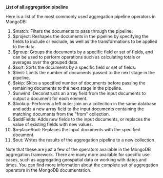 
**List of all aggregation pipeline**

Here is a list of the most commonly used aggregation pipeline operators in MongoDB:

1.  $match: Filters the documents to pass through the pipeline.
2.  $project: Reshapes the documents in the pipeline by specifying the fields to include or exclude, as well as the transformations to be applied to the data.
3.  $group: Groups the documents by a specific field or set of fields, and can be used to perform operations such as calculating totals or averages over the grouped data.
4.  $sort: Sorts the documents by a specific field or set of fields.
5.  $limit: Limits the number of documents passed to the next stage in the pipeline.
6.  $skip: Skips a specified number of documents before passing the remaining documents to the next stage in the pipeline.
7.  $unwind: Deconstructs an array field from the input documents to output a document for each element.
8.  $lookup: Performs a left outer join on a collection in the same database and adds a new array field to the input documents containing the matching documents from the "from" collection.
9.  $addFields: Adds new fields to the input documents, or replaces the value of existing fields with new values.
10.  $replaceRoot: Replaces the input documents with the specified document.
11.  $out: Writes the results of the aggregation pipeline to a new collection.

Note that these are just a few of the operators available in the MongoDB aggregation framework. There are many more available for specific use cases, such as aggregating geospatial data or working with dates and times. You can find more information about the complete set of aggregation operators in the MongoDB documentation.